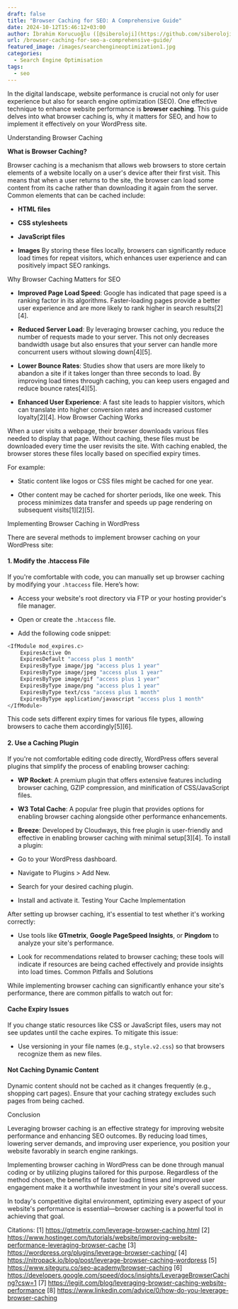 ```yaml
---
draft: false
title: "Browser Caching for SEO: A Comprehensive Guide"
date: 2024-10-12T15:46:12+03:00
author: İbrahim Korucuoğlu ([@siberoloji](https://github.com/siberoloji))
url: /browser-caching-for-seo-a-comprehensive-guide/
featured_image: /images/searchengineoptimization1.jpg
categories:
  - Search Engine Optimisation
tags:
  - seo
---
```

In the digital landscape, website performance is crucial not only for user experience but also for search engine optimization (SEO). One effective technique to enhance website performance is **browser caching**. This guide delves into what browser caching is, why it matters for SEO, and how to implement it effectively on your WordPress site.

Understanding Browser Caching

**What is Browser Caching?**

Browser caching is a mechanism that allows web browsers to store certain elements of a website locally on a user's device after their first visit. This means that when a user returns to the site, the browser can load some content from its cache rather than downloading it again from the server. Common elements that can be cached include:
* **HTML files**

* **CSS stylesheets**

* **JavaScript files**

* **Images**
By storing these files locally, browsers can significantly reduce load times for repeat visitors, which enhances user experience and can positively impact SEO rankings.

Why Browser Caching Matters for SEO
* **Improved Page Load Speed**: Google has indicated that page speed is a ranking factor in its algorithms. Faster-loading pages provide a better user experience and are more likely to rank higher in search results[2][4].

* **Reduced Server Load**: By leveraging browser caching, you reduce the number of requests made to your server. This not only decreases bandwidth usage but also ensures that your server can handle more concurrent users without slowing down[4][5].

* **Lower Bounce Rates**: Studies show that users are more likely to abandon a site if it takes longer than three seconds to load. By improving load times through caching, you can keep users engaged and reduce bounce rates[4][5].

* **Enhanced User Experience**: A fast site leads to happier visitors, which can translate into higher conversion rates and increased customer loyalty[2][4].
How Browser Caching Works

When a user visits a webpage, their browser downloads various files needed to display that page. Without caching, these files must be downloaded every time the user revisits the site. With caching enabled, the browser stores these files locally based on specified expiry times.

For example:
* Static content like logos or CSS files might be cached for one year.

* Other content may be cached for shorter periods, like one week.
This process minimizes data transfer and speeds up page rendering on subsequent visits[1][2][5].

Implementing Browser Caching in WordPress

There are several methods to implement browser caching on your WordPress site:
#### 1. Modify the .htaccess File

If you're comfortable with code, you can manually set up browser caching by modifying your `.htaccess` file. Here’s how:
* Access your website's root directory via FTP or your hosting provider's file manager.

* Open or create the `.htaccess` file.

* Add the following code snippet:

```bash
<IfModule mod_expires.c>
    ExpiresActive On
    ExpiresDefault "access plus 1 month"
    ExpiresByType image/jpg "access plus 1 year"
    ExpiresByType image/jpeg "access plus 1 year"
    ExpiresByType image/gif "access plus 1 year"
    ExpiresByType image/png "access plus 1 year"
    ExpiresByType text/css "access plus 1 month"
    ExpiresByType application/javascript "access plus 1 month"
</IfModule>
```

This code sets different expiry times for various file types, allowing browsers to cache them accordingly[5][6].
#### 2. Use a Caching Plugin

If you're not comfortable editing code directly, WordPress offers several plugins that simplify the process of enabling browser caching:
* **WP Rocket**: A premium plugin that offers extensive features including browser caching, GZIP compression, and minification of CSS/JavaScript files.

* **W3 Total Cache**: A popular free plugin that provides options for enabling browser caching alongside other performance enhancements.

* **Breeze**: Developed by Cloudways, this free plugin is user-friendly and effective in enabling browser caching with minimal setup[3][4].
To install a plugin:
* Go to your WordPress dashboard.

* Navigate to Plugins > Add New.

* Search for your desired caching plugin.

* Install and activate it.
Testing Your Cache Implementation

After setting up browser caching, it's essential to test whether it's working correctly:
* Use tools like **GTmetrix**, **Google PageSpeed Insights**, or **Pingdom** to analyze your site's performance.

* Look for recommendations related to browser caching; these tools will indicate if resources are being cached effectively and provide insights into load times.
Common Pitfalls and Solutions

While implementing browser caching can significantly enhance your site's performance, there are common pitfalls to watch out for:
#### Cache Expiry Issues

If you change static resources like CSS or JavaScript files, users may not see updates until the cache expires. To mitigate this issue:
* Use versioning in your file names (e.g., `style.v2.css`) so that browsers recognize them as new files.

#### Not Caching Dynamic Content

Dynamic content should not be cached as it changes frequently (e.g., shopping cart pages). Ensure that your caching strategy excludes such pages from being cached.

Conclusion

Leveraging browser caching is an effective strategy for improving website performance and enhancing SEO outcomes. By reducing load times, lowering server demands, and improving user experience, you position your website favorably in search engine rankings.

Implementing browser caching in WordPress can be done through manual coding or by utilizing plugins tailored for this purpose. Regardless of the method chosen, the benefits of faster loading times and improved user engagement make it a worthwhile investment in your site's overall success.

In today's competitive digital environment, optimizing every aspect of your website's performance is essential—browser caching is a powerful tool in achieving that goal.

Citations: [1] https://gtmetrix.com/leverage-browser-caching.html [2] https://www.hostinger.com/tutorials/website/improving-website-performance-leveraging-browser-cache [3] https://wordpress.org/plugins/leverage-browser-caching/ [4] https://nitropack.io/blog/post/leverage-browser-caching-wordpress [5] https://www.siteguru.co/seo-academy/browser-caching [6] https://developers.google.com/speed/docs/insights/LeverageBrowserCaching?csw=1 [7] https://legiit.com/blog/leveraging-browser-caching-website-performance [8] https://www.linkedin.com/advice/0/how-do-you-leverage-browser-caching
